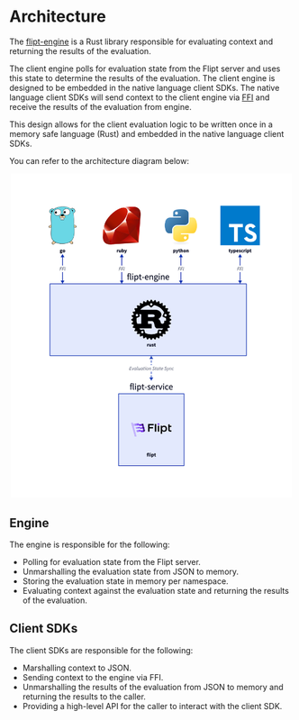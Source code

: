 # Architecture

The [flipt-engine](./flipt-engine/) is a Rust library responsible for evaluating context and returning the results of the evaluation.

The client engine polls for evaluation state from the Flipt server and uses this state to determine the results of the evaluation. The client engine is designed to be embedded in the native language client SDKs. The native language client SDKs will send context to the client engine via [FFI](https://en.wikipedia.org/wiki/Foreign_function_interface) and receive the results of the evaluation from engine.

This design allows for the client evaluation logic to be written once in a memory safe language (Rust) and embedded in the native language client SDKs.

You can refer to the architecture diagram below:

<p align="center">
    <img src="./diagrams/architecture.png" alt="Client SDKs Architecture" width="500px" />
</p>

## Engine

The engine is responsible for the following:

- Polling for evaluation state from the Flipt server.
- Unmarshalling the evaluation state from JSON to memory.
- Storing the evaluation state in memory per namespace.
- Evaluating context against the evaluation state and returning the results of the evaluation.

## Client SDKs

The client SDKs are responsible for the following:

- Marshalling context to JSON.
- Sending context to the engine via FFI.
- Unmarshalling the results of the evaluation from JSON to memory and returning the results to the caller.
- Providing a high-level API for the caller to interact with the client SDK.
